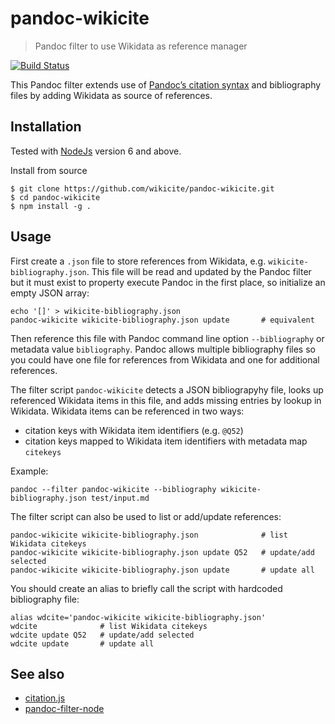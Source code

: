 # pandoc-wikicite

> Pandoc filter to use Wikidata as reference manager

[![Build Status](https://travis-ci.org/wikicite/pandoc-wikicite.svg?branch=master)](https://travis-ci.org/wikicite/pandoc-wikicite)

This Pandoc filter extends use of [Pandoc’s citation syntax](https://pandoc.org/MANUAL.html#citations) and bibliography files by adding Wikidata as source of references.

## Installation

Tested with [NodeJs](https://nodejs.org) version 6 and above.

Install from source

    $ git clone https://github.com/wikicite/pandoc-wikicite.git
    $ cd pandoc-wikicite
    $ npm install -g .

## Usage

First create a `.json` file to store references from Wikidata, e.g. `wikicite-bibliography.json`. This file will be read and updated by the Pandoc filter but it must exist to property execute Pandoc in the first place, so initialize an empty JSON array: 
 
    echo '[]' > wikicite-bibliography.json
    pandoc-wikicite wikicite-bibliography.json update       # equivalent

Then reference this file with Pandoc command line option `--bibliography` or metadata value `bibliography`. Pandoc allows multiple bibliography files so you could have one file for references from Wikidata and one for additional references. 

The filter script `pandoc-wikicite` detects a JSON bibliograpyhy file, looks up referenced Wikidata items in this file, and adds missing entries by lookup in Wikidata. Wikidata items can be referenced in two ways:

- citation keys with Wikidata item identifiers (e.g. `@Q52`)
- citation keys mapped to Wikidata item identifiers with metadata map `citekeys`

Example:

    pandoc --filter pandoc-wikicite --bibliography wikicite-bibliography.json test/input.md

The filter script can also be used to list or add/update references:

    pandoc-wikicite wikicite-bibliography.json              # list Wikidata citekeys
    pandoc-wikicite wikicite-bibliography.json update Q52   # update/add selected
    pandoc-wikicite wikicite-bibliography.json update       # update all
 
You should create an alias to briefly call the script with hardcoded bibliography file:

    alias wdcite='pandoc-wikicite wikicite-bibliography.json'
    wdcite              # list Wikidata citekeys
    wdcite update Q52   # update/add selected
    wdcite update       # update all
 
## See also

* [citation.js](https://citation.js.org/)
* [pandoc-filter-node](https://github.com/mvhenderson/pandoc-filter-node)
